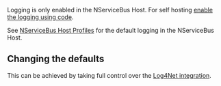 Logging is only enabled in the NServiceBus Host. For self hosting [enable the logging using code](log4net.md).

See [NServiceBus Host Profiles](/nservicebus/hosting/nservicebus-host/profiles.md) for the default logging in the NServiceBus Host.


## Changing the defaults

This can be achieved by taking full control over the [Log4Net integration](log4net.md).